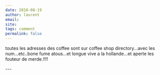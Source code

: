 ```yaml
---
date: 2010-08-19
author: laurent
email: 
site: 
tags: comment
permalink: false
---
```


<p>toutes les adresses des coffee sont sur coffee shop directory...avec les num...etc..bone fume atous...et longue vive a la hollande...et aperte les fouteur de merde.!!!!</p>
---
